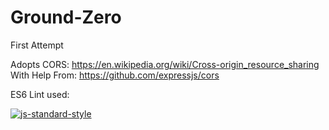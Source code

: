# Ground-Zero
First Attempt

Adopts CORS:
https://en.wikipedia.org/wiki/Cross-origin_resource_sharing
With Help From:
https://github.com/expressjs/cors

ES6 Lint used:

[![js-standard-style](https://cdn.rawgit.com/standard/standard/master/badge.svg)](http://standardjs.com)